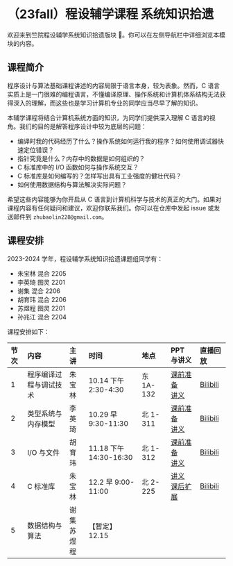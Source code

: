 # （23fall）程设辅学课程 系统知识拾遗

欢迎来到竺院程设辅学系统知识拾遗版块 🤗。你可以在左侧导航栏中详细浏览本模块的内容。

## 课程简介

程序设计与算法基础课程讲述的内容局限于语言本身，较为表象。然而，C 语言实质上是一门很难的编程语言，不懂编译原理、操作系统和计算机体系结构无法获得深入的理解，而这些也是学习计算机专业的同学应当尽早了解的知识。

本辅学课程将结合计算机系统方面的知识，为同学们提供深入理解 C 语言的视角。我们的目的是解答程序设计中较为底层的问题：

- 编译时我的代码经历了什么？操作系统如何运行我的程序？如何使用调试器快速定位错误？
- 指针究竟是什么？内存中的数据是如何组织的？
- C 标准库中的 I/O 函数如何与操作系统交互？
- C 标准库是如何编写的？怎样写出具有工业强度的健壮代码？
- 如何使用数据结构与算法解决实际问题？

希望这些内容能够为你开启从 C 语言到计算机科学与技术的真正的大门。如果对课程内容有任何疑问和建议，欢迎你联系我们。你可以在仓库中发起 issue 或发送邮件到 `zhubaolin228@gmail.com`。

## 课程安排

2023-2024 学年，程设辅学系统知识拾遗课题组同学有：

- 朱宝林 混合 2205
- 李英琦 图灵 2201
- 谢集 混合 2206
- 胡育玮 混合 2206
- 苏煜程 图灵 2201
- 孙兆江 混合 2204

课程安排如下：

| 节次 | 内容                   | 主讲           | 时间                   | 地点      | PPT 与讲义                                                            | 直播回放                                                 |
| :--- | :--------------------- | :------------- | :--------------------- | :-------- | :-------------------------------------------------------------------- | :------------------------------------------------------- |
| 1    | 程序编译过程与调试技术 | 朱宝林         | 10.14 下午 2:30-4:30   | 东 1A-132 | [课前准备](lec1/pre.md)<br>[讲义](lec1/lec1.md)     | [Bilibili](https://www.bilibili.com/video/BV1Pu411T7GT/) |
| 2    | 类型系统与内存模型     | 李英琦         | 10.29 早 9:30-11:30    | 北 1-311  | [课前准备](lec2/pre.md)<br>[讲义](lec2/lec2.md)     | [Bilibili](https://www.bilibili.com/video/BV1qN4y1S7ve/) |
| 3    | I/O 与文件             | 胡育玮         | 11.18 下午 14:30-16:30 | 北 1-312  | [课前准备](lec3/pre.md)<br>[讲义](lec3/lec3.md)     |   [Bilibili](https://www.bilibili.com/video/BV1DH4y1q7GB/)                                                       |
| 4    | C 标准库               | 朱宝林         | 12.2 早 9:00-11:00     | 北 2-225  | [讲义](lec4/lec4.md)<br />[课后扩展](lec4/after.md) | [Bilibili](https://www.bilibili.com/video/BV1ou4y1G7QY/) |
| 5    | 数据结构与算法         | 谢集<br>苏煜程 | 【暂定】12.15          |           |                                                                       |                                                          |
